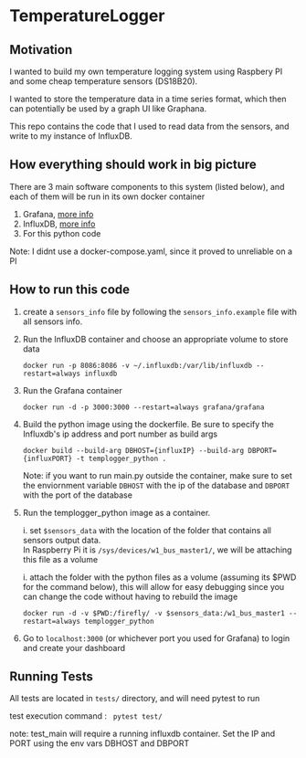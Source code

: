 # TemperatureLogger

## Motivation

I wanted to build my own temperature logging system using Raspbery PI and some cheap temperature sensors (DS18B20).

I wanted to store the temperature data in a time series format, which then can potentially be used by a graph UI like
Graphana.  

This repo contains the code that I used to read data from the sensors, and write to my instance of InfluxDB.


## How everything should work in big picture

There are 3 main software components to this system (listed below), and each of them will be run in its own
 docker container

1. Grafana, [more info](https://grafana.com/docs/installation/docker/)
1. InfluxDB, [more info](https://docs.docker.com/samples/library/influxdb/)
1. For this python code

Note: I didnt use a docker-compose.yaml, since it proved to unreliable on a PI

## How to run this code

1. create a `sensors_info` file by following the `sensors_info.example` file with all sensors info.
1. Run the InfluxDB container and choose an appropriate volume to store data

    ```docker run -p 8086:8086 -v ~/.influxdb:/var/lib/influxdb --restart=always influxdb```
1. Run the Grafana container

    ```docker run -d -p 3000:3000 --restart=always grafana/grafana```
1. Build the python image using the dockerfile. Be sure to specify the
Influxdb's ip address and port number as build args

    ```docker build --build-arg DBHOST={influxIP} --build-arg DBPORT={influxPORT} -t templogger_python .```
    
    Note: if you want to run main.py outside the container, make sure to set the enviornment variable 
    `DBHOST` with the ip of the database and `DBPORT` with the port of the database

1. Run the templogger_python image as a container.

    i. set `$sensors_data` with the location of the folder that contains all sensors output data.  
    In Raspberry Pi it is  `/sys/devices/w1_bus_master1/`, we will be attaching this file as a volume

    i. attach the folder with the python files as a volume (assuming its $PWD for the command below),
    this will allow for easy debugging since you can change the code without having to rebuild the image
    
    ```docker run -d -v $PWD:/firefly/ -v $sensors_data:/w1_bus_master1 --restart=always templogger_python```

1. Go to `localhost:3000` (or whichever port you used for Grafana) to login and create your dashboard

## Running Tests

All tests are located in `tests/` directory, and will need pytest to run

test execution command : ``` pytest test/```  

note:  test_main will require a running influxdb container. Set the IP and PORT using the env vars DBHOST and DBPORT
